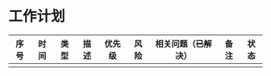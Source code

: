 # 工作计划

| 序号 |  时间   | 类型 |          描述          | 优先级 | 风险 | 相关问题（~~已解决~~） | 备注 | 状态 |
| :--: | :-----: | :--: | :--------------------: | :----: | :--: | ---------------------- | ---- | ---- |
|      |         |      |                        |        |      |                        |      |      |

